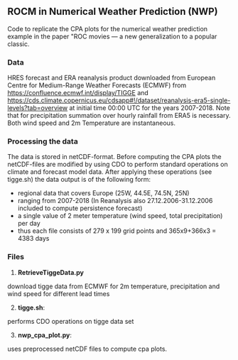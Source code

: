 ## ROCM in Numerical Weather Prediction (NWP)

Code to replicate the CPA plots for the numerical weather prediction example in the paper "ROC movies — a new generalization to a popular classic. 

### Data
HRES forecast and ERA reanalysis product downloaded from European Centre for Medium-Range Weather Forecasts (ECMWF) from https://confluence.ecmwf.int/display/TIGGE and https://cds.climate.copernicus.eu/cdsapp#!/dataset/reanalysis-era5-single-levels?tab=overview at initial time 00:00 UTC for the years 2007-2018. Note that for precipitation summation over hourly rainfall from ERA5 is necessary. Both wind speed and 2m Temperature are instantaneous. 

### Processing the data
The data is stored in netCDF-format. Before computing the CPA plots the netCDF-files are modified by using CDO to perform standard operations on climate and forecast model data. After applying these operations (see tigge.sh) the data output is of the following form:
- regional data that covers Europe (25W, 44.5E, 74.5N, 25N)
- ranging from 2007-2018 (In Reanalysis also 27.12.2006-31.12.2006 included to compute persistence forecast)
- a single value of 2 meter temperature (wind speed, total precipitation) per day
- thus each file consists of 279 x 199 grid points and 365x9+366x3 = 4383 days

### Files
1. **RetrieveTiggeData.py**

download tigge data from ECMWF for 2m temperature, precipitation and wind speed for different lead times

2. **tigge.sh**:

performs CDO operations on tigge data set

3. **nwp_cpa_plot.py**:

uses preprocessed netCDF files to compute cpa plots.



